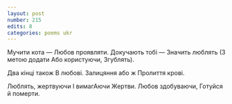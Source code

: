 ```yaml
---
layout: post
number: 215
edits: 8
categories: poems ukr
---
```


Мучити кота —
Любов проявляти. 
Докучають тобі —
Значить люблять
(З метою додати 
Або користуючи, 
Згублять).

Два кінці також 
В любові.
Залицяння або ж
Пролиття крові. 

Люблять, жертвуючи 
І вимагАючи 
Жертви. 
Любов здобуваючи,
Готуйся й померти.
